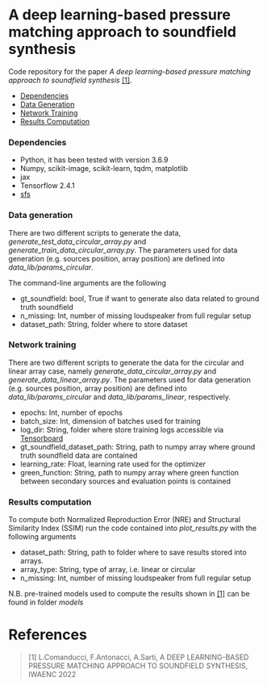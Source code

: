 # A deep learning-based pressure matching approach to soundfield synthesis

Code repository for the paper _A deep learning-based pressure matching approach to soundfield synthesis_
[[1]](#references).

- [Dependencies](#dependencies)
- [Data Generation](#data-generation)
- [Network Training](#network-training)
- [Results Computation](#results-computation)

### Dependencies
- Python, it has been tested with version 3.6.9
- Numpy, scikit-image, scikit-learn, tqdm, matplotlib
- jax
- Tensorflow 2.4.1
- [sfs](https://sfs-python.readthedocs.io/en/0.6.2/)

### Data generation
There are two different scripts to generate the data, _generate_test_data_circular_array.py_ and  _generate_train_data_circular_array.py_. The parameters used for data generation (e.g. sources position, array position) are defined into _data_lib/params_circular_.

The command-line arguments are the following
- gt_soundfield: bool, True if want to generate also data related to ground truth soundfield
- n_missing: Int, number of missing loudspeaker from full regular setup
- dataset_path: String, folder where to store dataset

### Network training
There are two different scripts to generate the data for the circular and linear array case, namely _generate_data_circular_array.py_ and _generate_data_linear_array.py_. The parameters used for data generation (e.g. sources position, array position) are defined into _data_lib/params_circular_ and _data_lib/params_linear_, respectively.
- epochs: Int, number of epochs 
- batch_size: Int, dimension of batches used for training
- log_dir: String, folder where store training logs accessible via [Tensorboard](https://www.tensorflow.org/tensorboard)
- gt_soundfield_dataset_path: String, path to numpy array where ground truth soundfield data are contained
- learning_rate: Float, learning rate used for the optimizer
- green_function: String, path to numpy array where green function between secondary sources and evaluation points is contained

### Results computation
To compute both Normalized Reproduction Error (NRE) and Structural Similarity Index (SSIM) run the code contained into _plot_results.py_ with the following arguments

- dataset_path: String, path to folder where to save results stored into arrays.
- array_type: String, type of array, i.e. linear or circular
- n_missing: Int, number of missing loudspeaker from full regular setup 

N.B. pre-trained models used to compute the results shown in [[1]](#references) can be found in folder _models_

# References
>[1] L.Comanducci, F.Antonacci, A.Sarti, A DEEP LEARNING-BASED PRESSURE MATCHING APPROACH TO SOUNDFIELD SYNTHESIS, IWAENC 2022
